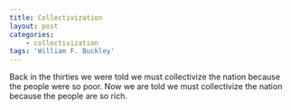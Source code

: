 ```yaml
---
title: Collectivization
layout: post
categories:
    - collectivization
tags: 'William F. Buckley'
---
```


Back in the thirties we were told we must collectivize the nation because the people were so poor. Now we are told we must collectivize the nation because the people are so rich.
